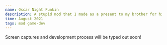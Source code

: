 ```yaml
---
name: Oscar Night Funkin
description: A stupid mod that I made as a present to my brother for his birthday
time: August 2021
tags: mod game-dev
---
```


Screen captures and development process will be typed out soon!